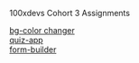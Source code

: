 100xdevs Cohort 3 Assignments

[bg-color changer](https://assignments-tau-lime.vercel.app/week-3/easy/bg-color-changer/) <br>
[quiz-app](https://assignments-tau-lime.vercel.app/week-3/easy/quiz-app/) <br>
[form-builder](https://assignments-tau-lime.vercel.app/week-3/medium/Form-Builder/)
